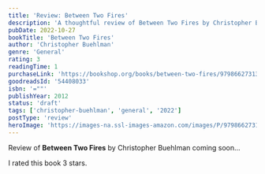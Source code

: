 ```yaml
---
title: 'Review: Between Two Fires'
description: 'A thoughtful review of Between Two Fires by Christopher Buehlman'
pubDate: 2022-10-27
bookTitle: 'Between Two Fires'
author: 'Christopher Buehlman'
genre: 'General'
rating: 3
readingTime: 1
purchaseLink: 'https://bookshop.org/books/between-two-fires/9798662731349'
goodreadsId: '54408033'
isbn: '=""'
publishYear: 2012
status: 'draft'
tags: ['christopher-buehlman', 'general', '2022']
postType: 'review'
heroImage: 'https://images-na.ssl-images-amazon.com/images/P/9798662731349.01._SX300_SY300_SCLZZZZZZZ_.jpg'
---
```


Review of **Between Two Fires** by Christopher Buehlman coming soon...

I rated this book 3 stars.